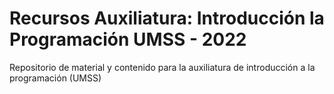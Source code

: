 # Recursos Auxiliatura: Introducción la Programación UMSS - 2022
Repositorio de material y contenido para la auxiliatura de introducción a la programación (UMSS)
